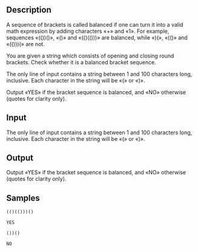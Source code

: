 ## Description

<div><p>A sequence of brackets is called balanced if one can turn it into a valid math expression by adding characters «<span class="tex-font-style-tt">+</span>» and «<span class="tex-font-style-tt">1</span>». For example, sequences «<span class="tex-font-style-tt">(())()</span>», «<span class="tex-font-style-tt">()</span>» and «<span class="tex-font-style-tt">(()(()))</span>» are balanced, while «<span class="tex-font-style-tt">)(</span>», «<span class="tex-font-style-tt">(()</span>» and «<span class="tex-font-style-tt">(()))(</span>» are not.</p><p>You are given a string which consists of opening and closing round brackets. Check whether it is a balanced bracket sequence.</p></div><div class="input-specification"><p>The only line of input contains a string between <span class="tex-span">1</span> and <span class="tex-span">100</span> characters long, inclusive. Each character in the string will be «<span class="tex-font-style-tt">(</span>» or «<span class="tex-font-style-tt">)</span>».</p></div><div class="output-specification"><p>Output «<span class="tex-font-style-tt">YES</span>» if the bracket sequence is balanced, and «<span class="tex-font-style-tt">NO</span>» otherwise (quotes for clarity only).</p></div>


## Input

<p>The only line of input contains a string between <span class="tex-span">1</span> and <span class="tex-span">100</span> characters long, inclusive. Each character in the string will be «<span class="tex-font-style-tt">(</span>» or «<span class="tex-font-style-tt">)</span>».</p>


## Output

<p>Output «<span class="tex-font-style-tt">YES</span>» if the bracket sequence is balanced, and «<span class="tex-font-style-tt">NO</span>» otherwise (quotes for clarity only).</p>


## Samples

```input1
(()(()))()

```

```output1
YES

```






```input2
())()

```

```output2
NO

```



